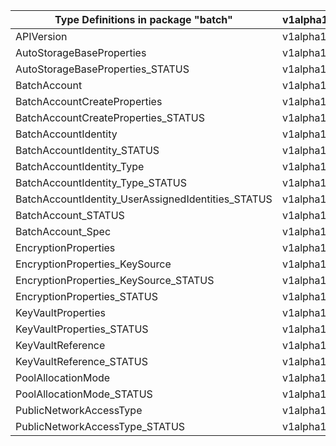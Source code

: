 | Type Definitions in package "batch"                | v1alpha1api20210101 | v1beta20210101 |
|----------------------------------------------------|---------------------|----------------|
| APIVersion                                         | v1alpha1api20210101 | v1beta20210101 |
| AutoStorageBaseProperties                          | v1alpha1api20210101 | v1beta20210101 |
| AutoStorageBaseProperties_STATUS                   | v1alpha1api20210101 | v1beta20210101 |
| BatchAccount                                       | v1alpha1api20210101 | v1beta20210101 |
| BatchAccountCreateProperties                       | v1alpha1api20210101 | v1beta20210101 |
| BatchAccountCreateProperties_STATUS                | v1alpha1api20210101 | v1beta20210101 |
| BatchAccountIdentity                               | v1alpha1api20210101 | v1beta20210101 |
| BatchAccountIdentity_STATUS                        | v1alpha1api20210101 | v1beta20210101 |
| BatchAccountIdentity_Type                          | v1alpha1api20210101 | v1beta20210101 |
| BatchAccountIdentity_Type_STATUS                   | v1alpha1api20210101 | v1beta20210101 |
| BatchAccountIdentity_UserAssignedIdentities_STATUS | v1alpha1api20210101 | v1beta20210101 |
| BatchAccount_STATUS                                | v1alpha1api20210101 | v1beta20210101 |
| BatchAccount_Spec                                  | v1alpha1api20210101 | v1beta20210101 |
| EncryptionProperties                               | v1alpha1api20210101 | v1beta20210101 |
| EncryptionProperties_KeySource                     | v1alpha1api20210101 | v1beta20210101 |
| EncryptionProperties_KeySource_STATUS              | v1alpha1api20210101 | v1beta20210101 |
| EncryptionProperties_STATUS                        | v1alpha1api20210101 | v1beta20210101 |
| KeyVaultProperties                                 | v1alpha1api20210101 | v1beta20210101 |
| KeyVaultProperties_STATUS                          | v1alpha1api20210101 | v1beta20210101 |
| KeyVaultReference                                  | v1alpha1api20210101 | v1beta20210101 |
| KeyVaultReference_STATUS                           | v1alpha1api20210101 | v1beta20210101 |
| PoolAllocationMode                                 | v1alpha1api20210101 | v1beta20210101 |
| PoolAllocationMode_STATUS                          | v1alpha1api20210101 | v1beta20210101 |
| PublicNetworkAccessType                            | v1alpha1api20210101 | v1beta20210101 |
| PublicNetworkAccessType_STATUS                     | v1alpha1api20210101 | v1beta20210101 |
